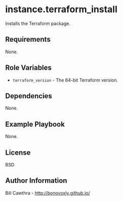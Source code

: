 instance.terraform_install
=========

Installs the Terraform package.

Requirements
------------

None.

Role Variables
--------------

- `terraform_version` - The 64-bit Terraform version.

Dependencies
------------

None.

Example Playbook
----------------

None.

License
-------

BSD

Author Information
------------------

Bill Cawthra - http://bonovoxly.github.io/
